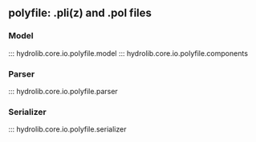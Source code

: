 ## polyfile: .pli(z) and .pol files

### Model
::: hydrolib.core.io.polyfile.model
::: hydrolib.core.io.polyfile.components

### Parser
::: hydrolib.core.io.polyfile.parser

### Serializer
::: hydrolib.core.io.polyfile.serializer